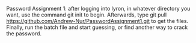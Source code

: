 Password Assignment 1:
after logging into lyron, in whatever directory you want, use the command git init to begin. Afterwards, type git pull https://github.com/Andrew-Nur/PasswordAssignment1.git to get the files. Finally, run the batch file and start guessing, or find another way to crack the password.
